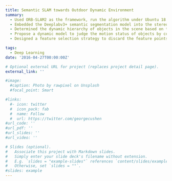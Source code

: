 ```yaml
---
title: Semantic SLAM towards Outdoor Dynamic Environment  
summary: 
  - Used ORB-SLAM2 as the framework, run the algorithm under Ubuntu 18.04 and verified the effectiveness of the proposed algorithm with KITTI dataset and ZED2 self-collection dataset.
  - Embedded the Deeplabv3+ semantic segmentation model into the stereo model of ORB-SLAM2 to guarantee recognition of dynamic objects.
  -	Determined the dynamic hierarchy of objects in the scene based on the prior knowledge.
  -	Propose a dynamic model to judge the motion status of objects by comparing the pixel displacement.
  -	Designed a feature selection strategy to discard the feature points of dynamic regions.

tags:
  - Deep Learning
date: '2016-04-27T00:00:00Z'

# Optional external URL for project (replaces project detail page).
external_link: ''

#image:
  #caption: Photo by rawpixel on Unsplash
  #focal_point: Smart

#links:
  #- icon: twitter
  #  icon_pack: fab
  #  name: Follow
  #  url: https://twitter.com/georgecushen
#url_code: ''
#url_pdf: ''
#url_slides: ''
#url_video: ''

# Slides (optional).
#   Associate this project with Markdown slides.
#   Simply enter your slide deck's filename without extension.
#   E.g. `slides = "example-slides"` references `content/slides/example-slides.md`.
#   Otherwise, set `slides = ""`.
#slides: example
---
```

